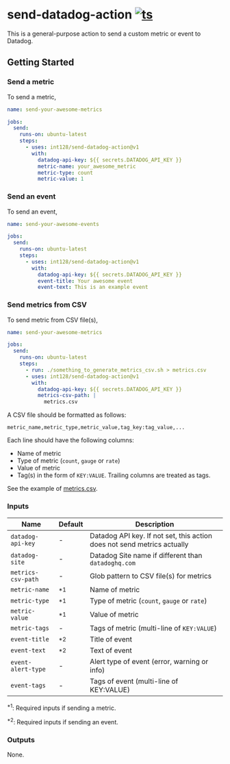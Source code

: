 # send-datadog-action [![ts](https://github.com/int128/send-datadog-action/actions/workflows/ts.yaml/badge.svg)](https://github.com/int128/send-datadog-action/actions/workflows/ts.yaml)

This is a general-purpose action to send a custom metric or event to Datadog.

## Getting Started

### Send a metric

To send a metric,

```yaml
name: send-your-awesome-metrics

jobs:
  send:
    runs-on: ubuntu-latest
    steps:
      - uses: int128/send-datadog-action@v1
        with:
          datadog-api-key: ${{ secrets.DATADOG_API_KEY }}
          metric-name: your_awesome_metric
          metric-type: count
          metric-value: 1
```

### Send an event

To send an event,

```yaml
name: send-your-awesome-events

jobs:
  send:
    runs-on: ubuntu-latest
    steps:
      - uses: int128/send-datadog-action@v1
        with:
          datadog-api-key: ${{ secrets.DATADOG_API_KEY }}
          event-title: Your awesome event
          event-text: This is an example event
```

### Send metrics from CSV

To send metric from CSV file(s),

```yaml
name: send-your-awesome-metrics

jobs:
  send:
    runs-on: ubuntu-latest
    steps:
      - run: ./something_to_generate_metrics_csv.sh > metrics.csv
      - uses: int128/send-datadog-action@v1
        with:
          datadog-api-key: ${{ secrets.DATADOG_API_KEY }}
          metrics-csv-path: |
            metrics.csv
```

A CSV file should be formatted as follows:

```csv
metric_name,metric_type,metric_value,tag_key:tag_value,...
```

Each line should have the following columns:

- Name of metric
- Type of metric (`count`, `gauge` or `rate`)
- Value of metric
- Tag(s) in the form of `KEY:VALUE`. Trailing columns are treated as tags.

See the example of [metrics.csv](tests/fixtures/metrics.csv).

### Inputs

| Name               | Default        | Description                                                             |
| ------------------ | -------------- | ----------------------------------------------------------------------- |
| `datadog-api-key`  | -              | Datadog API key. If not set, this action does not send metrics actually |
| `datadog-site`     | -              | Datadog Site name if different than `datadoghq.com`                     |
| `metrics-csv-path` | -              | Glob pattern to CSV file(s) for metrics                                 |
| `metric-name`      | <sup>\*1</sup> | Name of metric                                                          |
| `metric-type`      | <sup>\*1</sup> | Type of metric (`count`, `gauge` or `rate`)                             |
| `metric-value`     | <sup>\*1</sup> | Value of metric                                                         |
| `metric-tags`      | -              | Tags of metric (multi-line of `KEY:VALUE`)                              |
| `event-title`      | <sup>\*2</sup> | Title of event                                                          |
| `event-text`       | <sup>\*2</sup> | Text of event                                                           |
| `event-alert-type` | -              | Alert type of event (error, warning or info)                            |
| `event-tags`       | -              | Tags of event (multi-line of KEY:VALUE)                                 |

<sup>\*1</sup>: Required inputs if sending a metric.

<sup>\*2</sup>: Required inputs if sending an event.

### Outputs

None.
